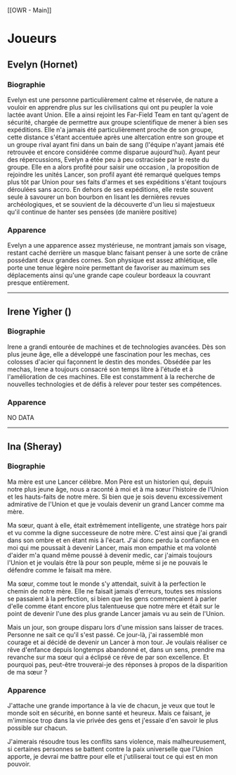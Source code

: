 [[OWR - Main]]

# Joueurs

## Evelyn (Hornet)
### Biographie
Evelyn est une personne particulièrement calme et réservée, de nature a vouloir en apprendre plus sur les civilisations qui ont pu peupler la voie lactée avant Union. Elle a ainsi rejoint les Far-Field Team en tant qu'agent de sécurité, chargée de permettre aux groupe scientifique de mener à bien ses expéditions. Elle n'a jamais été particulièrement proche de son groupe, cette distance s'étant accentuée après une altercation entre son groupe et un groupe rival ayant fini dans un bain de sang (l'équipe n'ayant jamais été retrouvée et encore considérée comme disparue aujourd'hui). Ayant peur des répercussions, Evelyn a étée peu à peu ostracisée par le reste du groupe. Elle en a alors profité pour saisir une occasion , la proposition de rejoindre les unités Lancer, son profil ayant été remarqué quelques temps plus tôt par Union pour ses faits d'armes et ses expéditions s'étant toujours déroulées sans accro.
En dehors de ses expéditions, elle reste souvent seule à savourer un bon bourbon en lisant les dernières revues archéologiques, et se souvient de la découverte d'un lieu si majestueux qu'il continue de hanter ses pensées (de manière positive)
### Apparence
Evelyn a une apparence assez mystérieuse, ne montrant jamais son visage, restant caché derrière un masque blanc faisant penser à une sorte de crâne possédant deux grandes cornes.
Son physique est assez athlétique, elle porte une tenue légère noire permettant de favoriser au maximum ses déplacements ainsi qu'une grande cape couleur bordeaux la couvrant presque entièrement.

---
## Irene Yigher ()
### Biographie
Irene a grandi entourée de machines et de technologies avancées. Dès son plus jeune âge, elle a développé une fascination pour les mechas, ces colosses d'acier qui façonnent le destin des mondes.
Obsédée par les mechas, Irene a toujours consacré son temps libre à l'étude et à l'amélioration de ces machines. Elle est constamment à la recherche de nouvelles technologies et de défis à relever pour tester ses compétences.
### Apparence
NO DATA

---
## Ina (Sheray)
### Biographie
Ma mère est une Lancer célèbre. Mon Père est un historien qui, depuis notre plus jeune âge, nous a raconté à moi et à ma sœur l'histoire de l'Union et les hauts-faits de notre mère. Si bien que je sois devenu excessivement admirative de l'Union et que je voulais devenir un grand Lancer comme ma mère.

Ma sœur, quant à elle, était extrêmement intelligente, une stratège hors pair et vu comme la digne successeure de notre mère. C'est ainsi que j'ai grandi dans son ombre et en étant mis à l'écart. J'ai donc perdu la confiance en moi qui me poussait à devenir Lancer, mais mon empathie et ma volonté d'aider m'a quand même poussé à devenir medic, car j'aimais toujours l'Union et je voulais être là pour son peuple, même si je ne pouvais le défendre comme le faisait ma mère.

Ma sœur, comme tout le monde s'y attendait, suivit à la perfection le chemin de notre mère. Elle ne faisait jamais d'erreurs, toutes ses missions se passaient à la perfection, si bien que les gens commençaient à parler d'elle comme étant encore plus talentueuse que notre mère et était sur le point de devenir l'une des plus grande Lancer jamais vu au sein de l'Union.

Mais un jour, son groupe disparu lors d'une mission sans laisser de traces. Personne ne sait ce qu'il s'est passé. Ce jour-là, j'ai rassemblé mon courage et ai décidé de devenir un Lancer à mon tour. Je voulais réaliser ce rêve d'enfance depuis longtemps abandonné et, dans un sens, prendre ma revanche sur ma sœur qui a éclipsé ce rêve de par son excellence. Et pourquoi pas, peut-être trouverai-je des réponses à propos de la disparition de ma sœur ?

### Apparence
J'attache une grande importance à la vie de chacun, je veux que tout le monde soit en sécurité, en bonne santé et heureux. Mais ce faisant, je m'immisce trop dans la vie privée des gens et j'essaie d'en savoir le plus possible sur chacun.

J'aimerais résoudre tous les conflits sans violence, mais malheureusement, si certaines personnes se battent contre la paix universelle que l'Union apporte, je devrai me battre pour elle et j'utiliserai tout ce qui est en mon pouvoir.